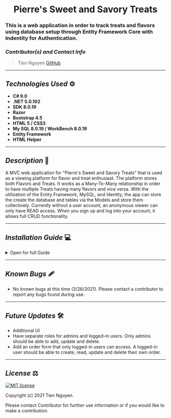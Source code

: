 # <div align="center"> **Pierre's Sweet and Savory Treats** </div>
### This is a web application in order to track treats and flavors using database setup through Entity Framework Core with Indentity for Authentication.

 ### _Contributor(s) and Contact Info_
> Tien Nguyen [GitHub](https://github.com/Tien96ng)

---

## _Technologies Used_ ⚙

* **C# 9.0**
* **.NET 5.0.102**
* **SDK 8.0.19**
* **Razor**
* **Bootstrap 4.5**
* **HTML 5 / CSS3**
* **My SQL 8.0.19 / WorkBench 8.0.19**
* **Entity Framework**
* **HTML Helper**

---

## _Description_ 📃
A MVC web application for "Pierre's Sweet and Savory Treats" that is used as a viewing platform for flavor and treat enthusiast. The platform stores both Flavors and Treats. It works as a Many-To-Many relationship in order to have multiple Treats having many flavors and vice versa. With the utilization of the Entity Framework, MySQL, and Identity, the app can store the create the database and tables via the Models and store them collectively. Currently without a user account, an anonymous viewer can only have READ access. When you sign up and log into your account, it allows full CRUD functionality.

---

## _Installation Guide_ 💻 

<details>
<summary>Open for full Guide</summary>

### _Cloning and Initial Setup_

> Repository: 
1. In your terminal of choice or [GitHub's Desktop Application](https://desktop.github.com/) , clone the above repository from Github. For further explanation on how to clone this repository, please visit [GitHub's Documentation](https://docs.github.com/en/github/using-git/which-remote-url-should-i-use).
2. Ensure you are running .NET Core SDK by using the command dotnet --version in your terminal. If a version number is not presented, please visit [this download page for .NET 5 and install the applicable software for your OS](https://dotnet.microsoft.com/download/dotnet/5.0). 
3. Once you verify you are running a .NET 5, navigate in your terminal to Treat Tracker directory within the treats-tracker directory you just cloned. Once there, run "dotnet build" in your terminal to build application within directory. 
4. In your terminal, while still in Recipe directory, run "dotnet restore."
5. You will require a text or code editor to complete the following steps. [VS Code is recommended](https://code.visualstudio.com/)


### _Installation: Database Recreation_

1. Ensure you are running MySQL Server 8 and MySQL WorkBench 8. If you are running windows, use the [Windows Installer ](https://dev.mysql.com/downloads/installer/) for MySQL and follow the instructions provided by the installer. For Macs, visit [MySQL Commuinity Downloads](https://dev.mysql.com/downloads/mysql/) and select macOS from the Operation Systems. This will be a manual installation. If you need additonal assistance on this, please visit Epicodus's [Learn How to Program Article](https://www.learnhowtoprogram.com/c-and-net/getting-started-with-c/installing-and-configuring-mysql).
2. Once you verify you have SQL installed, create a file called "appsettings.json" in the root directory treat-tracker. Paste the following into this file.
```
{
  "ConnectionStrings": {
      "DefaultConnection": "Server=localhost;Port={PORT OF SERVER};database=treat-tracker;uid=root;pwd={PASSWORD OF SERVER};"
  }
}
```
3. In your terminal, run "dotnet ef database update"
### _Installation: General Use_

1. Back in your terminal in the Recipe production directory, type "dotnet run." The terminal will present local host routes for you to navigate to in your browser. An example would be "http://localhost:5000." Enter this into a web browser of choice to use this application. Keep the terminal running as it is being used to control the local server.
2. When finished, exit the terminal or use the command "CTRL C"(Windows) or "CMD C"(Mac) to shut down the local server.

</details>

---

## _Known Bugs_ 🩹
* No known bugs at this time (3/26/2021). Please contact a contributor to report any bugs found during use.

---

## _Future Updates_ 🛠
* Additional UI
* Have separate roles for admins and logged-in users. Only admins should be able to add, update and delete.
* Add an order form that only logged-in users can access. A logged-in user should be able to create, read, update and delete their own order.

---

## _License_ ⚖️

[![MIT license](https://img.shields.io/badge/License-MIT-blue.svg)](https://opensource.org/licenses/MIT)

Copyright (c) 2021 Tien Nguyen.

Please contact Contributor for further use information or if you would like to make a contribution.